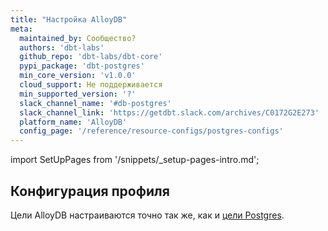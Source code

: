 ```yaml
---
title: "Настройка AlloyDB"
meta:
  maintained_by: Сообщество?
  authors: 'dbt-labs'
  github_repo: 'dbt-labs/dbt-core'
  pypi_package: 'dbt-postgres'
  min_core_version: 'v1.0.0'
  cloud_support: Не поддерживается
  min_supported_version: '?'
  slack_channel_name: '#db-postgres'
  slack_channel_link: 'https://getdbt.slack.com/archives/C0172G2E273'
  platform_name: 'AlloyDB'
  config_page: '/reference/resource-configs/postgres-configs'
---
```


import SetUpPages from '/snippets/_setup-pages-intro.md';

<SetUpPages meta={frontMatter.meta} />


## Конфигурация профиля

Цели AlloyDB настраиваются точно так же, как и [цели Postgres](postgres-setup#profile-configuration).